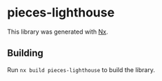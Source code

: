 # pieces-lighthouse

This library was generated with [Nx](https://nx.dev).

## Building

Run `nx build pieces-lighthouse` to build the library.
